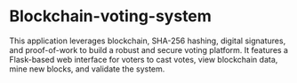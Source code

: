 # Blockchain-voting-system
This application leverages blockchain, SHA-256 hashing, digital signatures, and proof-of-work to build a robust and secure voting platform. It features a Flask-based web interface for voters to cast votes, view blockchain data, mine new blocks, and validate the system.
